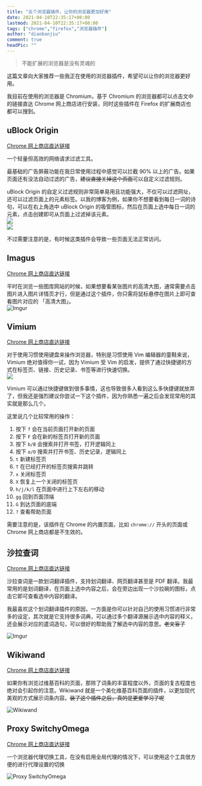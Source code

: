 ```yaml
---
title: "五个浏览器插件，让你的浏览器更加好用"
date: 2021-04-10T22:35:17+08:00
lastmod: 2021-04-10T22:35:17+08:00
tags: ["chrome","firefox","浏览器插件"]
author: "dianbanjiu"
comment: true
headPic: ""
---
```


> 不能扩展的浏览器是没有灵魂的  

这篇文章向大家推荐一些我正在使用的浏览器插件，希望可以让你的浏览器更好用。  

我目前在使用的浏览器是 Chromium，基于 Chromium 的浏览器都可以点击文中的链接直达 Chrome 网上商店进行安装，同时这些插件在 Firefox 的扩展商店也都可以搜到。

## uBlock Origin
[Chrome 网上商店直达链接](https://chrome.google.com/webstore/detail/ublock-origin/cjpalhdlnbpafiamejdnhcphjbkeiagm)  

一个轻量但高效的网络请求过滤工具。

最基础的广告屏蔽功能在我日常使用过程中感觉可以拦截 90% 以上的广告。如果页面还有没法自动过滤的广告，~~建议直接关掉这个页面~~可以自定义过滤规则。

uBlock Origin 的自定义过滤规则非常简单易用且功能强大，不仅可以过滤网址，还可以过滤页面上的元素标签。以我的博客为例，如果你不想要看到每日一词的诗句，可以在右上角选中 uBlock Origin 的吸管图标，然后在页面上选中每日一词的元素，点击创建即可从页面上过滤掉该元素。  
![](https://imgur.com/fzVE5Yp.png)    
![](https://imgur.com/yP4bdDa.png)  

不过需要注意的是，有时候这类插件会导致一些页面无法正常访问。
## Imagus
[Chrome 网上商店直达链接](https://chrome.google.com/webstore/detail/imagus/immpkjjlgappgfkkfieppnmlhakdmaab)  

平时在浏览一些图库网站的时候，如果想要看某张图片的高清大图，通常需要点击图片进入图片详情页才行，但是通过这个插件，你只需将鼠标悬停在图片上即可查看图片对应的 「高清大图」。  
![Imgur](https://imgur.com/3nPP0fy.png)  

## Vimium
[Chrome 网上商店直达链接](https://chrome.google.com/webstore/detail/vimium/dbepggeogbaibhgnhhndojpepiihcmeb)  

对于使用习惯使用键盘来操作浏览器，特别是习惯使用 Vim 编辑器的童鞋来说，Vimium 绝对值得你一试，因为 Vimium 受 Vim 的启发，提供了通过快捷键的方式在标签页、链接、历史记录、书签等进行快速切换。     
![](https://imgur.com/WvYiDb0.png)  

Vimium 可以通过快捷键做到很多事情，这也导致很多人看到这么多快捷键就放弃了，但我还是强烈建议你尝试一下这个插件，因为你熟悉一遍之后会发现常用的其实就是那么几个。

这里说几个比较常用的操作：
1. 按下 `f` 会在当前页面打开新的页面  
2. 按下 `F` 会在新的标签页打开新的页面  
3. 按下 `b/B` 会搜索并打开书签，打开逻辑同上  
4. 按下 `o/O` 搜索并打开书签、历史记录，逻辑同上  
5. `t` 新建标签页  
6. `T` 在已经打开的标签页搜索并跳转  
7. `x` 关闭标签页  
8. `X` 恢复上一个关闭的标签页  
9. `h/j/k/l` 在页面中进行上下左右的移动  
10. `gg` 回到页面顶端  
11. `G` 到达页面的底端  
12. `?` 查看帮助页面  

需要注意的是，该插件在 Chrome 的内置页面，比如 `chrome://` 开头的页面或 Chrome 网上商店都是不生效的。

## 沙拉查词
[Chrome 网上商店直达链接](https://chrome.google.com/webstore/detail/%E6%B2%99%E6%8B%89%E6%9F%A5%E8%AF%8D-%E8%81%9A%E5%90%88%E8%AF%8D%E5%85%B8%E5%88%92%E8%AF%8D%E7%BF%BB%E8%AF%91/cdonnmffkdaoajfknoeeecmchibpmkmg)  

沙拉查词是一款划词翻译插件，支持划词翻译、网页翻译甚至是 PDF 翻译。我最常用的是划词翻译，在页面上选中内容之后，会在旁边出现一个沙拉碗的图标，点击它即可查看选中内容的翻译。  

我最喜欢这个划词翻译插件的原因，一方面是你可以针对自己的使用习惯进行非常多的设定，其次就是它支持很多词典，可以通过多个翻译源展示选中内容的释义，还会展示对应的遣词造句，可以很好的帮助我了解选中内容的意思。~~老文盲了~~  

![Imgur](https://imgur.com/9DHhC3v.png)  

## Wikiwand
[Chrome 网上商店直达链接](https://chrome.google.com/webstore/detail/wikiwand-wikipedia-modern/emffkefkbkpkgpdeeooapgaicgmcbolj)  

如果你有浏览过维基百科的页面，那除了词条的丰富程度以外，页面的复古程度也绝对会引起你的注意。Wikiwand 就是一个美化维基百科页面的插件，以更加现代美观的方式展示词条内容。~~装了这个插件之后，真的是更爱学习了呢~~ 

![Wikiwand](https://imgur.com/bSk8V32.png)

## Proxy SwitchyOmega
[Chrome 网上商店直达链接](https://chrome.google.com/webstore/detail/proxy-switchyomega/padekgcemlokbadohgkifijomclgjgif)

一个浏览器代理切换工具，在没有启用全局代理的情况下，可以使用这个工具很方便的进行代理设置的切换  

![Proxy SwitchyOmega](https://i.imgur.com/DU4hvMg.png)  